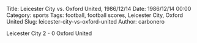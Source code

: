 Title: Leicester City vs. Oxford United, 1986/12/14
Date: 1986/12/14 00:00
Category: sports
Tags: football, football scores, Leicester City, Oxford United
Slug: leicester-city-vs-oxford-united
Author: carbonero


Leicester City 2 - 0 Oxford United

